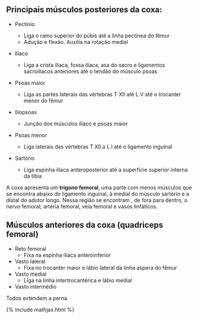 ## Principais músculos posteriores da coxa:

* Pectínio
  * Liga o ramo superior do púbis até a linha pectínea do fêmur
  * Adução e flexão. Auxilia na rotação medial

* Ilíaco
  * Liga a crista ilíaca, fossa ilíaca, asa do sacro e ligamentos sacroilíacos anteriores até o tendão do músculo psoas

* Psoas maior 
  * Liga as partes laterais das vértebras T XII até L V até o trocanter menor do fêmur

* Iliopsoas
  * Junção dos músculos ilíaco e psoas maior

* Psoas menor
  * Liga laterais das vértebras T XII a L I até o ligamento inguinal

* Sartório
  * Liga espinha iliaca anteroposterior até a superfície superior interna da tíbia



A coxa apresenta um **trígono femoral**, uma parte com menos músculos que se encontra abaixo do ligamento inguinal, à medial do músculo sartório e a distal do adutor longo. Nessa região se encontram , de fora para dentro, o nervo femoral; artéria femoral, veia femoral e vasos linfáticos.

## Músculos anteriores da coxa (quadriceps femoral)

* Reto femoral
  * Fixa na espinha ilíaca anteroinferior 
* Vasto lateral
  * Fixa no trocanter maior e lábio lateral da linha aspera do fêmur
* Vasto medial
  * Liga na linha intertrocantérica e lábio medial
* Vasto intermédio

Todos extendem a perna

{% include mathjax.html %}